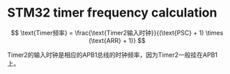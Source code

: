# STM32 timer frequency calculation

$$
\text{Timer频率} = \frac{\text{Timer2输入时钟}}{(\text{PSC} + 1) \times (\text{ARR} + 1)}
$$

Timer2的输入时钟是相应的APB1总线的时钟频率，因为Timer2一般挂在APB1上。
